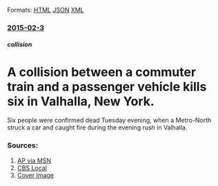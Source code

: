 
Formats: [HTML](/news/2015/02/3/a-collision-between-a-commuter-train-and-a-passenger-vehicle-kills-six-in-valhalla-new-york.html)  [JSON](/news/2015/02/3/a-collision-between-a-commuter-train-and-a-passenger-vehicle-kills-six-in-valhalla-new-york.json)  [XML](/news/2015/02/3/a-collision-between-a-commuter-train-and-a-passenger-vehicle-kills-six-in-valhalla-new-york.xml)  

### [2015-02-3](/news/2015/02/3/index.md)

##### collision
# A collision between a commuter train and a passenger vehicle kills six in Valhalla, New York. 

Six people were confirmed dead Tuesday evening, when a Metro-North struck a car and caught fire during the evening rush in Valhalla.


### Sources:

1. [AP via MSN](http://www.msn.com/en-us/news/us/commuter-train-strikes-2-vehicles-on-tracks-people-injured/ar-AA8XhC8)
2. [CBS Local](http://newyork.cbslocal.com/2015/02/03/metro-north-train-hits-car-in-valhalla-service-snagged-on-harlem-line/)
2. [Cover Image](https://cbsnewyork.files.wordpress.com/2015/02/metro_north_crash_fire_0203.jpg?w=625)
